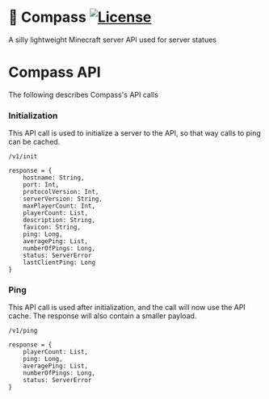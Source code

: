 # 📜️ Compass [![License](https://img.shields.io/badge/license-MIT-brightgreen.svg)](https://github.com/isebasus/Archive/blob/master/LICENSE)
A silly lightweight Minecraft server API used for server statues

# Compass API
The following describes Compass's API calls

### Initialization 
This API call is used to initialize a server to the API, so that way calls to ping can be cached.

``/v1/init``

```
response = {
    hostname: String,
    port: Int,
    protocolVersion: Int,
    serverVersion: String,
    maxPlayerCount: Int,
    playerCount: List,
    description: String,
    favicon: String,
    ping: Long,
    averagePing: List,
    numberOfPings: Long,
    status: ServerError
    lastClientPing: Long
}
```

### Ping
This API call is used after initialization, and the call will now use the API cache. The response will also contain a smaller payload. 

``/v1/ping``

```
response = {
    playerCount: List,
    ping: Long,
    averagePing: List,
    numberOfPings: Long,
    status: ServerError
}
```
